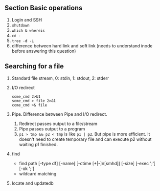 ## Section Basic operations
1. Login and SSH
2. `shutdown`
3. `which & whereis`
4. `cd -`
5. `tree -d -L`
6. difference between hard link and soft link (needs to understand inode before answering this question)

## Searching for a file
1. Standard file stream, 0: stdin, 1: stdout, 2: stderr
2. I/O redirect

   ```
   some_cmd 2>&1
   some_cmd > file 2>&1
   come_cmd >& file
   ```
   
3. Pipe. Difference between Pipe and I/O redirect. 
   1. Redirect passes output to a file/stream
   2. Pipe passes output to a program
   3. `p1 > tmp && p2 < tmp` is like `p1 | p2`. But pipe is more efficient. It doesn't need to create temporary file and can execute p2 without waiting p1 finished.

4. find 
   - find path [-type df] [-name] [-ctime [+|-]n[smhd]] [-size] [-exec ';'] [-ok ';']  
   - wildcard matching
   
5. locate and updatedb

